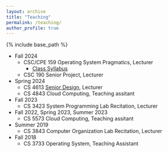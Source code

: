 ```yaml
---
layout: archive
title: "Teaching"
permalink: /teaching/
author_profile: true
---
```


{% include base_path %}

* Fall 2024
	* CSC/CPE 159 Operating System Pragmatics, Lecturer
		* [Class Syllabus](https://docs.google.com/document/d/1OYyOZoyeseAnQQzX-ALmAHFZt1ah43HU/edit?usp=sharing&ouid=110407991497263418226&rtpof=true&sd=true)
	* CSC 190 Senior Project, Lecturer
* Spring 2024
	* CS 4613 [Senior Design](https://docs.google.com/document/d/1WkM3TWNvVBtJfX6Al_4_xWi224NkJsmkLir3FjT__T4/edit?usp=sharing), Lecturer
	* CS 4843 Cloud Computing, Teaching assitant
* Fall 2023
	* CS 3423 System Programming Lab Recitation, Lecturer
* Fall 2022, Spring 2023, Summer 2023
	* CS 5573 Cloud Computing, Teaching assitant
* Summer 2019
	* CS 3843 Computer Organization Lab Recitation, Lecturer
* Fall 2018
	* CS 3733 Operating System, Teaching Assistant
